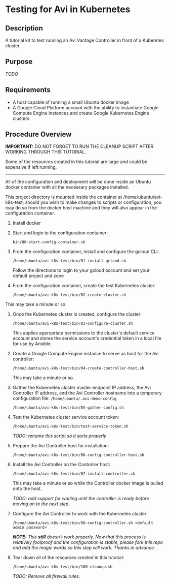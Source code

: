 # Testing for Avi in Kubernetes

## Description

A tutorial kit to test running an Avi Vantage Controller in front of a Kuberetes cluster.

## Purpose

*TODO* 

## Requirements
* A host capable of running a small Ubuntu docker image
* A Google Cloud Platform account with the ability to instantiate Google Compute Engine instances and create Google 
  Kubernetes Engine clusters

## Procedure Overview

**IMPORTANT:** DO NOT FORGET TO RUN THE CLEANUP SCRIPT AFTER WORKING THROUGH THIS TUTORIAL.

Some of the resources created in this tutorial are large and could be expensive if left running.

--- 

All of the configuration and deployment will be done inside an Ubuntu docker container with all the necessary
packages installed. 

This project directory is mounted inside the container at /home/ubuntu/avi-k8s-test; should you
wish to make changes to scripts or configuration, you may do so from the docker host machine and they will also appear
in the configuration container. 

1. Install docker

1. Start and login to the configuration container: 
  
    ``bin/00-start-config-container.sh`` 

1. From the configuration container, install and configure the gcloud CLI:
  
    ``/home/ubuntu/avi-k8s-test/bin/01-install-gcloud.sh``

   Follow the directions to login to your gcloud account and set your default project and zone

1. From the configuration container, create the test Kubernetes cluster:
  
    ``/home/ubuntu/avi-k8s-test/bin/02-create-cluster.sh``

  This may take a minute or so.

1. Once the Kubernetes cluster is created, configure the cluster:

    ``/home/ubuntu/avi-k8s-test/bin/03-configure-cluster.sh``
   
   This applies appropriate permissions to the cluster's default service account and stores the service account's
   credential token in a local file for use by Ansible.

1. Create a Google Compute Engine instance to serve as host for the Avi controller:
  
    ``/home/ubuntu/avi-k8s-test/bin/04-create-controller-host.sh``
    
   This may take a minute or so.
   
1. Gather the Kubernetes cluster master endpoint IP address, the Avi Controller IP address, and the Avi Controller
hostname into a temporary configuration file: ``/home/ubuntu/.avi-demo-config``  

    ``/home/ubuntu/avi-k8s-test/bin/05-gather-config.sh``
    
1. Test the Kubernetes cluster service account token:

    ``/home/ubuntu/avi-k8s-test/bin/test-service-token.sh``
    
    *TODO: rename this script so it sorts properly*
    
1. Prepare the Avi Controller host for installation:

    ``/home/ubuntu/avi-k8s-test/bin/06-config-controller-host.sh``

1. Install the Avi Controller on the Controller host:

    ``/home/ubuntu/avi-k8s-test/bin/07-install-controller.sh``
    
   This may take a minute or so while the Controller docker image is pulled onto the host.
   
   *TODO: add support for waiting until the controller is ready before moving on to the next step.* 

1. Configure the Avi Controller to work with the Kubernetes cluster:

    ``/home/ubuntu/avi-k8s-test/bin/08-config-controller.sh <default admin password>``
    
   ***NOTE:** This **still** doesn't work properly. Now that this process is relatively foolproof and the configuration
   is stable, please fork this repo and add the magic words so this step will work. Thanks in advance.*
   
1. Tear down all of the resources created in this tutorial:

    ``/home/ubuntu/avi-k8s-test/bin/100-cleanup.sh``
    
   *TODO: Remove all firewall rules.*